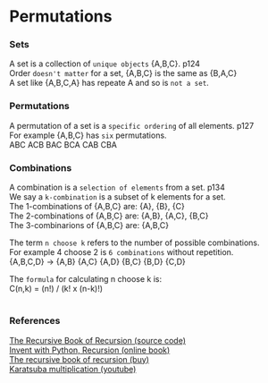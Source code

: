 # Permutations

### Sets

A set is a collection of `unique objects` {A,B,C}. p124  
Order `doesn't matter` for a set, {A,B,C} is the same as {B,A,C}  
A set like {A,B,C,A} has repeate A and so is `not a set`.  

### Permutations

A permutation of a set is a `specific ordering` of all elements. p127  
For example {A,B,C} has `six` permutations.  
ABC ACB BAC BCA CAB CBA  

### Combinations

A combination is a `selection of elements` from a set. p134  
We say a `k-combination` is a subset of k elements for a set.  
The 1-combinations of {A,B,C} are: {A}, {B}, {C}  
The 2-combinations of {A,B,C} are: {A,B}, {A,C}, {B,C}  
The 3-combinarions of {A,B,C} are: {A,B,C}  

The term `n choose k` refers to the number of possible combinations.  
For example 4 choose 2 is `6 combinations` without repetition.   
{A,B,C,D} -> {A,B} {A,C} {A,D} {B,C} {B,D} {C,D}  

The `formula` for calculating n choose k is:  
C(n,k) = (n!) / (k! x (n-k)!)  

# 

### References

[The Recursive Book of Recursion (source code)](https://github.com/asweigart/the-recursive-book-of-recursion)  
[Invent with Python, Recursion (online book)](https://inventwithpython.com/recursion/)  
[The recursive book of recursion (buy)](https://www.amazon.com/gp/product/B09BKL34VL)  
[Karatsuba multiplication (youtube)](https://www.youtube.com/watch?v=cCKOl5li6YM&ab_channel=Nemean)